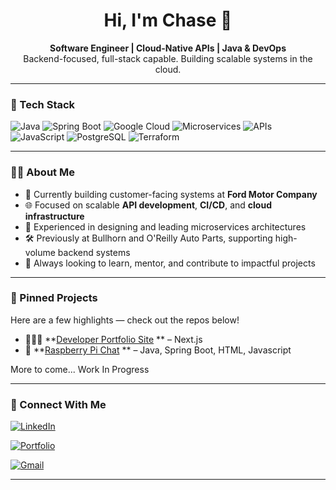 <h1 align="center">Hi, I'm Chase 👋</h1> 

<p align="center">
  <b>Software Engineer | Cloud-Native APIs | Java & DevOps</b><br>
  Backend-focused, full-stack capable. Building scalable systems in the cloud.
</p>

---

### 🧰 Tech Stack

![Java](https://img.shields.io/badge/Java-ED8B00?style=for-the-badge&logo=java&logoColor=white)
![Spring Boot](https://img.shields.io/badge/Spring_Boot-6DB33F?style=for-the-badge&logo=spring-boot&logoColor=white)
![Google Cloud](https://img.shields.io/badge/Google%20Cloud-4285F4?style=for-the-badge&logo=google-cloud&logoColor=white)
![Microservices](https://img.shields.io/badge/Microservices-informational?style=for-the-badge&color=blue)
![APIs](https://img.shields.io/badge/APIs-critical?style=for-the-badge&color=success)
![JavaScript](https://img.shields.io/badge/JavaScript-F7DF1E?style=for-the-badge&logo=javascript&logoColor=black)
![PostgreSQL](https://img.shields.io/badge/PostgreSQL-336791?style=for-the-badge&logo=postgresql&logoColor=white)
![Terraform](https://img.shields.io/badge/Terraform-623CE4?style=for-the-badge&logo=terraform&logoColor=white)

---

### 👨‍💻 About Me

- 🏢 Currently building customer-facing systems at **Ford Motor Company**
- 🌐 Focused on scalable **API development**, **CI/CD**, and **cloud infrastructure**
- 🧱 Experienced in designing and leading microservices architectures
- 🛠 Previously at Bullhorn and O'Reilly Auto Parts, supporting high-volume backend systems
- 🤝 Always looking to learn, mentor, and contribute to impactful projects

---

### 📌 Pinned Projects

Here are a few highlights — check out the repos below!

- 👨🏻‍💻 **[Developer Portfolio Site](https://github.com/chasedickerson/portfolio) ** – Next.js
- 🥧 **[Raspberry Pi Chat](https://github.com/chasedickerson/raspberry-pi-chat-java) ** – Java, Spring Boot, HTML, Javascript


More to come... Work In Progress

---

### 🔗 Connect With Me

[![LinkedIn](https://img.shields.io/badge/LinkedIn-0A66C2?style=for-the-badge&logo=linkedin&logoColor=white)](https://www.linkedin.com/in/chasedickerson-cs)

[![Portfolio](https://img.shields.io/badge/Website-000000?style=for-the-badge&logo=About.me&logoColor=white)](https://chasedickerson.vercel.app)

[![Gmail](https://img.shields.io/badge/Email-D14836?style=for-the-badge&logo=gmail&logoColor=white)](mailto:chasedickerson232@gmail.com)

---
